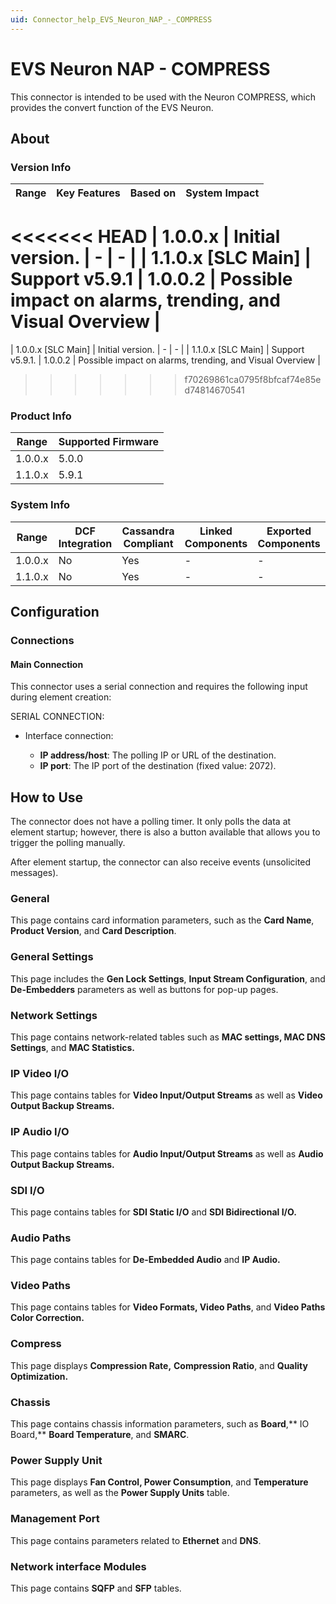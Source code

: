 ```yaml
---
uid: Connector_help_EVS_Neuron_NAP_-_COMPRESS
---
```


# EVS Neuron NAP - COMPRESS

This connector is intended to be used with the Neuron COMPRESS, which provides the convert function of the EVS Neuron.

## About

### Version Info

| Range                | Key Features     | Based on     | System Impact                                            |
|----------------------|------------------|--------------|----------------------------------------------------------|
<<<<<<< HEAD
| 1.0.0.x              | Initial version. | -            | -                                                        |
| 1.1.0.x [SLC Main]   | Support v5.9.1   | 1.0.0.2      | Possible impact on alarms, trending, and Visual Overview |
=======
| 1.0.0.x [SLC Main]   | Initial version. | -            | -                                                        |
| 1.1.0.x [SLC Main]   | Support v5.9.1.  | 1.0.0.2      | Possible impact on alarms, trending, and Visual Overview |
>>>>>>> f70269861ca0795f8bfcaf74e85ed74814670541

### Product Info

| Range     | Supported Firmware     |
|-----------|------------------------|
| 1.0.0.x   | 5.0.0                  |
| 1.1.0.x   | 5.9.1                  |

### System Info

| Range     | DCF Integration     | Cassandra Compliant     | Linked Components     | Exported Components     |
|-----------|---------------------|-------------------------|-----------------------|-------------------------|
| 1.0.0.x   | No                  | Yes                     | -                     | -                       |
| 1.1.0.x   | No                  | Yes                     | -                     | -                       |

## Configuration

### Connections

#### Main Connection

This connector uses a serial connection and requires the following input during element creation:

SERIAL CONNECTION:

- Interface connection:

  - **IP address/host**: The polling IP or URL of the destination.
  - **IP port**: The IP port of the destination (fixed value: 2072).

## How to Use

The connector does not have a polling timer. It only polls the data at element startup; however, there is also a button available that allows you to trigger the polling manually.

After element startup, the connector can also receive events (unsolicited messages).

### General

This page contains card information parameters, such as the **Card Name**, **Product Version**, and **Card Description**.

### General Settings

This page includes the **Gen Lock Settings**, **Input Stream Configuration**, and **De-Embedders** parameters as well as buttons for pop-up pages.

### Network Settings

This page contains network-related tables such as **MAC settings, MAC DNS Settings**, and **MAC Statistics.**

### IP Video I/O

This page contains tables for **Video Input/Output Streams** as well as **Video Output Backup Streams.**

### IP Audio I/O

This page contains tables for **Audio Input/Output Streams** as well as **Audio Output Backup Streams.**

### SDI I/O

This page contains tables for **SDI Static I/O** and **SDI Bidirectional I/O.**

### Audio Paths

This page contains tables for **De-Embedded Audio** and **IP Audio.**

### Video Paths

This page contains tables for **Video Formats, Video Paths**, and **Video Paths Color Correction.**

### Compress

This page displays **Compression Rate,** **Compression Ratio**, and **Quality Optimization.**

### Chassis

This page contains chassis information parameters, such as **Board**,** IO Board,** **Board Temperature**, and **SMARC**.

### Power Supply Unit

This page displays **Fan Control, Power Consumption**, and **Temperature** parameters, as well as the **Power Supply Units** table.

### Management Port

This page contains parameters related to **Ethernet** and **DNS**.

### Network interface Modules

This page contains **SQFP** and **SFP** tables.
